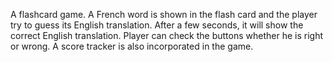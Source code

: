 A flashcard game. A French word is shown in the flash card and the player try to guess its English
translation. After a few seconds, it will show the correct English translation. Player can check the buttons
whether he is right or wrong. A score tracker is also incorporated in the game.